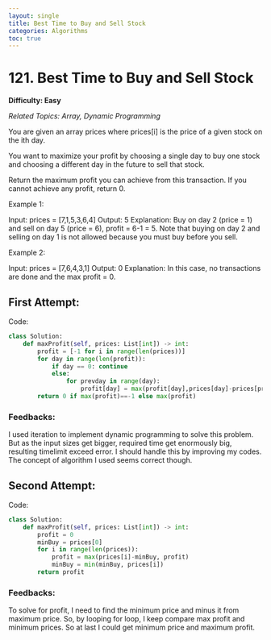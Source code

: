 ```yaml
---
layout: single
title: Best Time to Buy and Sell Stock
categories: Algorithms
toc: true
---
```


# 121. Best Time to Buy and Sell Stock

**Difficulty: Easy**

*Related Topics: Array, Dynamic Programming*

You are given an array prices where prices[i] is the price of a given stock on the ith day.

You want to maximize your profit by choosing a single day to buy one stock and choosing a different day in the future to sell that stock.

Return the maximum profit you can achieve from this transaction. If you cannot achieve any profit, return 0.

Example 1:

Input: prices = [7,1,5,3,6,4]
Output: 5
Explanation: Buy on day 2 (price = 1) and sell on day 5 (price = 6), profit = 6-1 = 5.
Note that buying on day 2 and selling on day 1 is not allowed because you must buy before you sell.

Example 2:

Input: prices = [7,6,4,3,1]
Output: 0
Explanation: In this case, no transactions are done and the max profit = 0.

## First Attempt:

Code:
```python
class Solution:
    def maxProfit(self, prices: List[int]) -> int:
        profit = [-1 for i in range(len(prices))]
        for day in range(len(profit)):
            if day == 0: continue
            else:
                for prevday in range(day):
                    profit[day] = max(profit[day],prices[day]-prices[prevday])
        return 0 if max(profit)==-1 else max(profit)
```        
### Feedbacks: 
I used iteration to implement dynamic programming to solve this problem. But as the input sizes get bigger, required time get enormously big,
resulting timelimit exceed error. I should handle this by improving my codes. The concept of algorithm I used seems correct though.

## Second Attempt:

Code:
```python
class Solution:
    def maxProfit(self, prices: List[int]) -> int:
        profit = 0
        minBuy = prices[0]
        for i in range(len(prices)):
            profit = max(prices[i]-minBuy, profit)
            minBuy = min(minBuy, prices[i])
        return profit
```        
### Feedbacks: 
To solve for profit, I need to find the minimum price and minus it from maximum price. So, by looping for loop, I keep compare max profit and
minimum prices. So at last I could get minimum price and maximum profit.